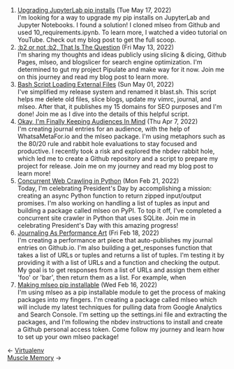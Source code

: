 <ol>
<li><a href="/blog/upgrading-jupyterlab-pip-installs/">Upgrading JupyterLab pip installs</a> (Tue May 17, 2022)
<br/>I'm looking for a way to upgrade my pip installs on JupyterLab and Jupyter Notebooks. I found a solution! I cloned mlseo from Github and used 10_requirements.ipynb. To learn more, I watched a video tutorial on YouTube. Check out my blog post to get the full scoop.</li>
<li><a href="/blog/b2-or-not-b2-that-is-the-question/">:b2 or not :b2, That Is The Question</a> (Fri May 13, 2022)
<br/>I'm sharing my thoughts and ideas publicly using slicing & dicing, Github Pages, mlseo, and blogslicer for search engine optimization. I'm determined to gut my project Pipulate and make way for it now. Join me on this journey and read my blog post to learn more.</li>
<li><a href="/blog/bash-script-loading-external-files/">Bash Script Loading External Files</a> (Sun May 01, 2022)
<br/>I've simplified my release system and renamed it blast.sh. This script helps me delete old files, slice blogs, update my vimrc, journal, and mlseo. After that, it publishes my 15 domains for SEO purposes and I'm done! Join me as I dive into the details of this helpful script.</li>
<li><a href="/blog/okay-i-m-finally-keeping-audiences-in-mind/">Okay, I'm Finally Keeping Audiences In Mind</a> (Thu Apr 7, 2022)
<br/>I'm creating journal entries for an audience, with the help of WhatsaMetaFor.io and the mlseo package. I'm using metaphors such as the 80/20 rule and rabbit hole evaluations to stay focused and productive. I recently took a risk and explored the nbdev rabbit hole, which led me to create a Github repository and a script to prepare my project for release. Join me on my journey and read my blog post to learn more!</li>
<li><a href="/blog/concurrent-web-crawling-in-python/">Concurrent Web Crawling in Python</a> (Mon Feb 21, 2022)
<br/>Today, I'm celebrating President's Day by accomplishing a mission: creating an async Python function to return zipped input/output promises. I'm also working on handling a list of tuples as input and building a package called mlseo on PyPI. To top it off, I've completed a concurrent site crawler in Python that uses SQLite. Join me in celebrating President's Day with this amazing progress!</li>
<li><a href="/blog/journaling-as-performance-art/">Journaling As Performance Art</a> (Fri Feb 18, 2022)
<br/>I'm creating a performance art piece that auto-publishes my journal entries on Github.io. I'm also building a get_responses function that takes a list of URLs or tuples and returns a list of tuples. I'm testing it by providing it with a list of URLs and a function and checking the output. My goal is to get responses from a list of URLs and assign them either 'foo' or 'bar', then return them as a list. For example, when</li>
<li><a href="/blog/making-mlseo-pip-installable/">Making mlseo pip installable</a> (Wed Feb 16, 2022)
<br/>I'm using mlseo as a pip installable module to get the process of making packages into my fingers. I'm creating a package called mlseo which will include my latest techniques for pulling data from Google Analytics and Search Console. I'm setting up the settings.ini file and extracting the packages, and I'm following the nbdev instructions to install and create a Github personal access token. Come follow my journey and learn how to set up your own mlseo package!</li>
</ol>
<div class="post-nav"><div class="post-nav-prev"><span class="arrow">&larr;&nbsp;</span><a href="/virtualenv/">Virtualenv</a></div><div class="post-nav-next"><a href="/muscle memory/">Muscle Memory</a><span class="arrow">&nbsp;&rarr;</span></div></div>